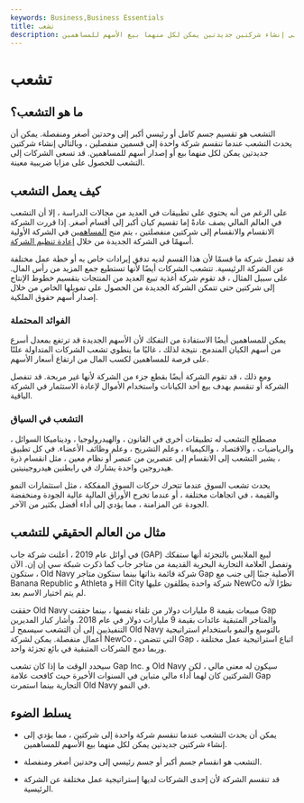 ```yaml
---
keywords: Business,Business Essentials
title: تشعب
description: يحدث التشعب عندما تنقسم إحدى الشركات إلى شركتين ، مما يؤدي إلى إنشاء شركتين جديدتين يمكن لكل منهما بيع الأسهم للمساهمين.
---
```


# تشعب
## ما هو التشعب؟

التشعب هو تقسيم جسم كامل أو رئيسي أكبر إلى وحدتين أصغر ومنفصلة. يمكن أن يحدث التشعب عندما تنقسم شركة واحدة إلى قسمين منفصلين ، وبالتالي إنشاء شركتين جديدتين يمكن لكل منهما بيع أو إصدار أسهم للمساهمين. قد تسعى الشركات إلى التشعب للحصول على مزايا ضريبية معينة.

## كيف يعمل التشعب

على الرغم من أنه يحتوي على تطبيقات في العديد من مجالات الدراسة ، إلا أن التشعب في العالم المالي يصف عادةً إما تقسيم كيان أكبر إلى أقسام أصغر. إذا قررت الشركة الانقسام والانقسام إلى شركتين منفصلتين ، يتم منح [المساهمين](/shareholder) في الشركة الأولية أسهمًا في الشركة الجديدة من خلال [إعادة تنظيم الشركة](/reorganization).

قد تفصل شركة ما قسمًا لأن هذا القسم لديه تدفق إيرادات خاص به أو خطة عمل مختلفة عن الشركة الرئيسية. تتشعب الشركات أيضًا لأنها تستطيع جمع المزيد من رأس المال. على سبيل المثال ، قد تقوم شركة أغذية تبيع العديد من المنتجات بتقسيم خطوط الإنتاج إلى شركتين حتى تتمكن الشركة الجديدة من الحصول على تمويلها الخاص من خلال إصدار أسهم حقوق الملكية.

### الفوائد المحتملة

يمكن للمساهمين أيضًا الاستفادة من التفكك لأن الأسهم الجديدة قد ترتفع بمعدل أسرع من أسهم الكيان المندمج. نتيجة لذلك ، غالبًا ما ينطوي تشعب الشركات المتداولة علنًا على فرصة للمساهمين لكسب المال من ارتفاع أسعار الأسهم.

ومع ذلك ، قد تقوم الشركة أيضًا بقطع جزء من الشركة لأنها غير مربحة. قد تنفصل الشركة أو تنقسم بهدف بيع أحد الكيانات واستخدام الأموال لإعادة الاستثمار في الشركة الباقية.

### التشعب في السياق

مصطلح التشعب له تطبيقات أخرى في القانون ، والهيدرولوجيا ، وديناميكا السوائل ، والرياضيات ، والاقتصاد ، والكيمياء ، وعلم التشريح ، وعلم وظائف الأعضاء. في كل تطبيق ، يشير التشعب إلى الانقسام إلى عنصرين من عنصر أو نظام معين ، مثل انقسام ذرة هيدروجين واحدة يشارك في رابطتين هيدروجينيتين.

يحدث تشعب السوق عندما تتحرك حركات السوق المفككة ، مثل استثمارات النمو والقيمة ، في اتجاهات مختلفة ، أو عندما تخرج الأوراق المالية عالية الجودة ومنخفضة الجودة عن المزامنة ، مما يؤدي إلى أداء أفضل بكثير من الآخر.

## مثال من العالم الحقيقي للتشعب

في أوائل عام 2019 ، أعلنت شركة جاب (GAP) لبيع الملابس بالتجزئة أنها ستفكك وتفصل العلامة التجارية البحرية القديمة من متاجر جاب كما ذكرت شبكة سي إن إن. الآن ، ستكون Old Navy شركة قائمة بذاتها بينما ستكون متاجر Gap الأصلية جنبًا إلى جنب مع Banana Republic و Athleta و Hill City شركة واحدة يطلقون عليها NewCo نظرًا لأنه لم يتم اختيار الاسم بعد.

حققت Old Navy مبيعات بقيمة 8 مليارات دولار من تلقاء نفسها ، بينما حققت Gap والمتاجر المتبقية عائدات بقيمة 9 مليارات دولار في عام 2018. وأشار كبار المديرين التنفيذيين إلى أن التشعب سيسمح لـ Old Navy بالتوسع والنمو باستخدام استراتيجية أعمال منفصلة. يمكن لشركة NewCo ، التي تتضمن Gap ، اتباع استراتيجية عمل مختلفة وربما دمج الشركات المتبقية في بائع تجزئة واحد.

سيحدد الوقت ما إذا كان تشعب Gap Inc. و Old Navy سيكون له معنى مالي ، لكن الشركتين كان لهما أداء مالي متباين في السنوات الأخيرة حيث كافحت علامة Gap التجارية بينما استمرت Old Navy في النمو.

## يسلط الضوء

- يمكن أن يحدث التشعب عندما تنقسم شركة واحدة إلى شركتين ، مما يؤدي إلى إنشاء شركتين جديدتين يمكن لكل منهما بيع الأسهم للمساهمين.

- التشعب هو انقسام جسم أكبر أو جسم رئيسي إلى وحدتين أصغر ومنفصلة.

- قد تنقسم الشركة لأن إحدى الشركات لديها إستراتيجية عمل مختلفة عن الشركة الرئيسية.

